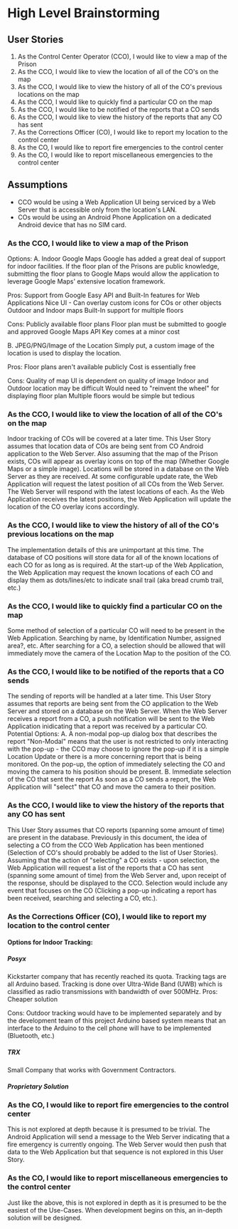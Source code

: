 # High Level Brainstorming

## User Stories
1. As the Control Center Operator (CCO), I would like to view a map of the Prison
2. As the CCO, I would like to view the location of all of the CO's on the map
3. As the CCO, I would like to view the history of all of the CO's previous locations on the map
4. As the CCO, I would like to quickly find a particular CO on the map
5. As the CCO, I would like to be notified of the reports that a CO sends
6. As the CCO, I would like to view the history of the reports that any CO has sent
7. As the Corrections Officer (CO), I would like to report my location to the control center
8. As the CO, I would like to report fire emergencies to the control center
9. As the CO, I would like to report miscellaneous emergencies to the control center

## Assumptions
* CCO would be using a Web Application UI being serviced by a Web Server that is accessible only from the location's LAN.
* COs would be using an Android Phone Application on a dedicated Android device that has no SIM card.

### As the CCO, I would like to view a map of the Prison
Options:
A. Indoor Google Maps
Google has added a great deal of support for indoor facilities. If the floor plan of the Prisons are public knowledge, submitting the floor plans to Google Maps would allow the application to leverage Google Maps' extensive location framework.

Pros:
Support from Google
Easy API and Built-In features for Web Applications
Nice UI - Can overlay custom icons for COs or other objects
Outdoor and Indoor maps
Built-In support for multiple floors

Cons:
Publicly available floor plans
Floor plan must be submitted to google and approved
Google Maps API Key comes at a minor cost

B. JPEG/PNG/Image of the Location
Simply put, a custom image of the location is used to display the location.

Pros:
Floor plans aren't available publicly
Cost is essentially free

Cons:
Quality of map UI is dependent on quality of image
Indoor and Outdoor location may be difficult
Would need to "reinvent the wheel" for displaying floor plan
Multiple floors would be simple but tedious

### As the CCO, I would like to view the location of all of the CO's on the map
Indoor tracking of COs will be covered at a later time. This User Story assumes that location data of COs are being sent from CO Android application to the Web Server. Also assuming that the map of the Prison exists, COs will appear as overlay icons on top of the map (Whether Google Maps or a simple image). Locations will be stored in a database on the Web Server as they are received. At some configurable update rate, the Web Application will request the latest position of all COs from the Web Server. The Web Server will respond with the latest locations of each. As the Web Application receives the latest positions, the Web Application will update the location of the CO overlay icons accordingly.

### As the CCO, I would like to view the history of all of the CO's previous locations on the map
The implementation details of this are unimportant at this time. The database of CO positions will store data for all of the known locations of each CO for as long as is required. At the start-up of the Web Application, the Web Application may request the known locations of each CO and display them as dots/lines/etc to indicate snail trail (aka bread crumb trail, etc.)

### As the CCO, I would like to quickly find a particular CO on the map
Some method of selection of a particular CO will need to be present in the Web Application. Searching by name, by Identification Number, assigned area?, etc. After searching for a CO, a selection should be allowed that will immediately move the camera of the Location Map to the position of the CO. 

### As the CCO, I would like to be notified of the reports that a CO sends
The sending of reports will be handled at a later time. This User Story assumes that reports are being sent from the CO application to the Web Server and stored on a database on the Web Server. When the Web Server receives a report from a CO, a push notification will be sent to the Web Application inidicating that a report was received by a particular CO.
Potential Options:
A. A non-modal pop-up dialog box that describes the report
"Non-Modal" means that the user is not restricted to only interacting with the pop-up - the CCO may choose to ignore the pop-up if it is a simple Location Update or there is a more concerning report that is being monitored. On the pop-up, the option of immediately selecting the CO and moving the camera to his position should be present.
B. Immediate selection of the CO that sent the report
As soon as a CO sends a report, the Web Application will "select" that CO and move the camera to their position.

### As the CCO, I would like to view the history of the reports that any CO has sent
This User Story assumes that CO reports (spanning some amount of time) are present in the database. Previously in this document, the idea of selecting a CO from the CCO Web Application has been mentioned (Selection of CO's should probably be added to the list of User Stories). Assuming that the action of "selecting" a CO exists - upon selection, the Web Application will request a list of the reports that a CO has sent (spanning some amount of time) from the Web Server and, upon receipt of the response, should be displayed to the CCO. Selection would include any event that focuses on the CO (Clicking a pop-up indicating a report has been received, searching and selecting a CO, etc.).

### As the Corrections Officer (CO), I would like to report my location to the control center
#### Options for Indoor Tracking:
##### Posyx
Kickstarter company that has recently reached its quota. Tracking tags are all Arduino based. Tracking is done over Ultra-Wide Band (UWB) which is classified as radio transmissions with bandwidth of over 500MHz.
Pros:
Cheaper solution

Cons:
Outdoor tracking would have to be implemented separately and by the development team of this project
Arduino based system means that an interface to the Arduino to the cell phone will have to be implemented (Bluetooth, etc.)

##### TRX
Small Company that works with Government Contractors.
##### Proprietary Solution

### As the CO, I would like to report fire emergencies to the control center
This is not explored at depth because it is presumed to be trivial. The Android Application will send a message to the Web Server indicating that a fire emergency is currently ongoing. The Web Server would then push that data to the Web Application but that sequence is not explored in this User Story.

### As the CO, I would like to report miscellaneous emergencies to the control center
Just like the above, this is not explored in depth as it is presumed to be the easiest of the Use-Cases. When development begins on this, an in-depth solution will be designed.
